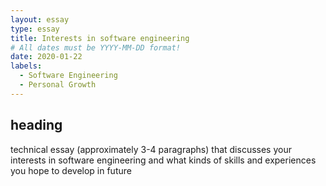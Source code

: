 ```yaml
---
layout: essay
type: essay
title: Interests in software engineering
# All dates must be YYYY-MM-DD format!
date: 2020-01-22
labels:
  - Software Engineering
  - Personal Growth
---
```


## heading
technical essay (approximately 3-4 paragraphs) that discusses your interests in software engineering and what kinds of skills and experiences you hope to develop in future
